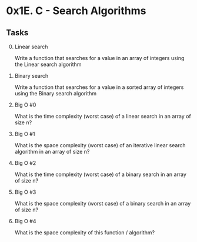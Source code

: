 # 0x1E. C - Search Algorithms

## Tasks
0. Linear search

    Write a function that searches for a value in an array of integers using the Linear search algorithm

1. Binary search

    Write a function that searches for a value in a sorted array of integers using the Binary search algorithm

2. Big O #0

    What is the time complexity (worst case) of a linear search in an array of size n?

3. Big O #1

    What is the space complexity (worst case) of an iterative linear search algorithm in an array of size n?

4. Big O #2

    What is the time complexity (worst case) of a binary search in an array of size n?

5. Big O #3

    What is the space complexity (worst case) of a binary search in an array of size n?

6. Big O #4

    What is the space complexity of this function / algorithm?

